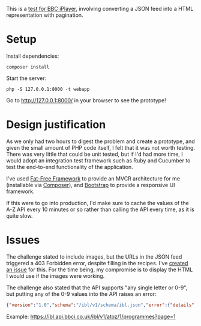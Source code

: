 This is a [test for BBC iPlayer](https://github.com/iplayer/hiring/blob/master/azListing.md), involving converting a JSON feed into a HTML representation with pagination.

# Setup
Install dependencies:

`composer install`

Start the server:

`php -S 127.0.0.1:8000 -t webapp`

Go to http://127.0.0.1:8000/ in your browser to see the prototype!

# Design justification
As we only had two hours to digest the problem and create a prototype, and given the small amount of PHP code itself, I felt that it was not worth testing. There was very little that could be unit tested, but if I'd had more time, I would adopt an integration test framework such as Ruby and Cucumber to test the end-to-end functionality of the application.

I've used [Fat-Free Framework](http://fatfreeframework.com) to provide an MVCR architecture for me (installable via [Composer](https://getcomposer.org/)), and [Bootstrap](http://getbootstrap.com/) to provide a responsive UI framework.

If this were to go into production, I'd make sure to cache the values of the A-Z API every 10 minutes or so rather than calling the API every time, as it is quite slow.

# Issues
The challenge stated to include images, but the URLs in the JSON feed triggered a 403 Forbidden error, despite filling in the recipes. I've [created an issue](https://github.com/iplayer/hiring/issues/1) for this. For the time being, my compromise is to display the HTML I would use if the images were working.

The challenge also stated that the API supports "any single letter or 0-9", but putting any of the 0-9 values into the API raises an error:

```json
{"version":"1.0","schema":"/ibl/v1/schema/ibl.json","error":{"details":"Invalid letter parameter. Must be [a-z]|(0-9)]","http_response_code":400}}
```

Example: https://ibl.api.bbci.co.uk/ibl/v1/atoz/1/programmes?page=1
